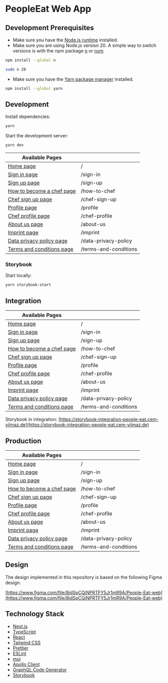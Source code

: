 # PeopleEat Web App

## Development Prerequisites

-   Make sure you have the [Node.js runtime](https://nodejs.org) installed.
-   Make sure you are using Node.js version 20. A simple way to switch versions is with the npm package [n](https://www.npmjs.com/package/n) or [nvm](https://github.com/nvm-sh/nvm).

```bash
npm install --global n
```

```bash
sudo n 20
```

-   Make sure you have the [Yarn package manager](https://yarnpkg.com) installed.

```bash
npm install --global yarn
```

## Development

Install dependencies:

```bash
yarn
```

Start the development server:

```bash
yarn dev
```

| Available Pages                                                         |                       |
| ----------------------------------------------------------------------- | --------------------- |
| [Home page](http://localhost:3000)                                      | /                     |
| [Sign in page](http://localhost:3000/sign-in)                           | /sign-in              |
| [Sign up page](http://localhost:3000/sign-up)                           | /sign-up              |
| [How to become a chef page](http://localhost:3000/how-to-chef)          | /how-to-chef          |
| [Chef sign up page](http://localhost:3000/chef-sign-up)                 | /chef-sign-up         |
| [Profile page](http://localhost:3000/profile)                           | /profile              |
| [Chef profile page](http://localhost:3000/chef-profile)                 | /chef-profile         |
| [About us page](http://localhost:3000/about-us)                         | /about-us             |
| [Imprint page](http://localhost:3000/imprint)                           | /imprint              |
| [Data privacy policy page](http://localhost:3000/data-privacy-policy)   | /data-privacy-policy  |
| [Terms and conditions page](http://localhost:3000/terms-and-conditions) | /terms-and-conditions |

### Storybook

Start locally:

```bash
yarn storybook:start
```

## Integration

| Available Pages                                                                                |                       |
| ---------------------------------------------------------------------------------------------- | --------------------- |
| [Home page](https://integration-people-eat.cem-yilmaz.de)                                      | /                     |
| [Sign in page](https://integration-people-eat.cem-yilmaz.de/sign-in)                           | /sign-in              |
| [Sign up page](https://integration-people-eat.cem-yilmaz.de/sign-up)                           | /sign-up              |
| [How to become a chef page](https://integration-people-eat.cem-yilmaz.de/how-to-chef)          | /how-to-chef          |
| [Chef sign up page](https://integration-people-eat.cem-yilmaz.de/chef-sign-up)                 | /chef-sign-up         |
| [Profile page](https://integration-people-eat.cem-yilmaz.de/profile)                           | /profile              |
| [Chef profile page](https://integration-people-eat.cem-yilmaz.de/chef-profile)                 | /chef-profile         |
| [About us page](https://integration-people-eat.cem-yilmaz.de/about-us)                         | /about-us             |
| [Imprint page](https://integration-people-eat.cem-yilmaz.de/imprint)                           | /imprint              |
| [Data privacy policy page](https://integration-people-eat.cem-yilmaz.de/data-privacy-policy)   | /data-privacy-policy  |
| [Terms and conditions page](https://integration-people-eat.cem-yilmaz.de/terms-and-conditions) | /terms-and-conditions |

Storybook in integration: [https://storybook-integration-people-eat.cem-yilmaz.de](https://storybook-integration-people-eat.cem-yilmaz.de)

## Production

| Available Pages                                                                    |                       |
| ---------------------------------------------------------------------------------- | --------------------- |
| [Home page](https://people-eat.cem-yilmaz.de)                                      | /                     |
| [Sign in page](https://people-eat.cem-yilmaz.de/sign-in)                           | /sign-in              |
| [Sign up page](https://people-eat.cem-yilmaz.de/sign-up)                           | /sign-up              |
| [How to become a chef page](https://people-eat.cem-yilmaz.de/how-to-chef)          | /how-to-chef          |
| [Chef sign up page](https://people-eat.cem-yilmaz.de/chef-sign-up)                 | /chef-sign-up         |
| [Profile page](https://people-eat.cem-yilmaz.de/profile)                           | /profile              |
| [Chef profile page](https://people-eat.cem-yilmaz.de/chef-profile)                 | /chef-profile         |
| [About us page](https://people-eat.cem-yilmaz.de/about-us)                         | /about-us             |
| [Imprint page](https://people-eat.cem-yilmaz.de/imprint)                           | /imprint              |
| [Data privacy policy page](https://people-eat.cem-yilmaz.de/data-privacy-policy)   | /data-privacy-policy  |
| [Terms and conditions page](https://people-eat.cem-yilmaz.de/terms-and-conditions) | /terms-and-conditions |

## Design

The design implemented in this repository is based on the following Figma design:

[https://www.figma.com/file/8idSpCQiNPRTFY5Jr1mR9A/People-Eat-web](https://www.figma.com/file/8idSpCQiNPRTFY5Jr1mR9A/People-Eat-web)

## Technology Stack

-   [Next.js](https://nextjs.org)
-   [TypeScript](https://www.typescriptlang.org)
-   [React](https://reactjs.org)
-   [Tailwind CSS](https://tailwindcss.com)
-   [Prettier](https://prettier.io)
-   [ESLint](https://eslint.org)
-   [mui](https://mui.com)
-   [Apollo Client](https://www.apollographql.com/docs/react)
-   [GraphQL Code Generator](https://graphql-code-generator.com)
-   [Storybook](https://storybook.js.org)
